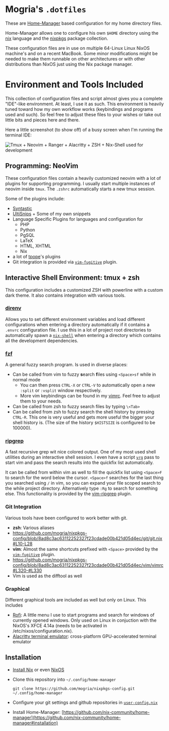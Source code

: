 # Mogria's `.dotfiles`

These are [Home-Manager](https://github.com/rycee/home-manager/) based
configuration for my home directory files.

Home-Manager allows one to configure his own `$HOME` directory using the
[nix](https://nixos.org/nix/) language and the
[nixpkgs](https://nixos.org/nix/) package collection.

These configuration files are in use on multiple 64-Linux Linux NixOS machine's
and on a recent MacBook.  Some minor modifications might be needed to make them
runnable on other architectures or with other distributions than NixOS
just using the Nix package manager.

# Environment and Tools Included

This collection of configuration files and script almost gives you a complete
"IDE"-like environment. At least, I use it as such. This environment is heavily
tuned toward how my own workflow works (keybindings and programs used and
such). So feel free to adjust these files to your wishes or take out little
bits and pieces here and there.

Here a little screenshot (to show off) of a busy screen when I'm running the
terminal IDE:

![Tmux + Neovim + Ranger + Alacritty + ZSH + Nix-Shell used for development](https://github.com/mogria/nixpkgs-config/blob/master/screenshot.png)

## Programming: NeoVim

These configuration files contain a heavily customized neovim with a lot of
plugins for supporting programming. I usually start multiple instances of
neovim inside `tmux`. The `.zshrc` automatically starts a new tmux session.

Some of the plugins include:

* [Syntastic](https://github.com/vim-syntastic/syntastic)
* [UltiSnips](https://github.com/sirver/UltiSnips) + Some of my own snippets
* Language Specific Plugins for languages and configuration for
  * PHP
  * Python
  * PgSQL
  * LaTeX
  * HTML, XHTML
  * Nix
* a lot of [tpope](https://github.com/tpope/)'s plugins
* Git integration is provided via [`vim-fugitive`](https://github.com/tpope/vim-fugitive) plugin.

## Interactive Shell Environment: tmux + zsh

This configuration includes a customized ZSH with powerline with a custom dark theme. It also contains integration with various tools.

### [direnv](https://github.com/direnv/direnv)

Allows you to set different environment variables and load different
configurations when entering a directory automatically if it contains a
`.envrc` configuration file. I use this in a lot of project root directories to
automatically spawn a [`nix-shell`]() when entering a directory which contains
all the development dependencies.

### [fzf](https://github.com/junegunn/fzf)

A general fuzzy search program. Is used in diverse places:

* Can be called from vim to fuzzy **s**earch **f**iles using `<Space>sf`
  while in normal mode
  * You can then press `CTRL-X` or `CTRL-V` to automatically open a new
    `:split` or `:vsplit` window respectively.
  * More vim keybindings can be found in my
    [vimrc](https://github.com/mogria/nixpkgs-config/blob/8ad8c3ac63112252327f23cdade00b421d05d4ec/vim/vimrc#L253).
    Feel free to adjust them to your needs.
* Can be called from zsh to fuzzy search files by typing `\<Tab>`
* Can be called from zsh to fuzzy search the shell history by pressing
  `CTRL-R`. This one is very useful and gets more useful the bigger your
  shell history is. (The size of the history `$HISTSIZE` is configured to be
    100000).

### [ripgrep](https://github.com/BurntSushi/ripgrep)

A fast recursive grep wit nice colored output. One of my most used shell
utilities during an interactive shell session. I even have a script
[`vrg`](https://github.com/mogria/nixpkgs-config/blob/master/bin/vrg) pass to
start vim and pass the search results into the quickfix list
automatically.

It can be called from within vim as well to fill the quickfix list using
`<Space>F` to search for the word below the cursor. `<Space>f` searches for the
last thing you searched using `/` in vim, so you can expand your file scoped
search to the while project directory. Alternatively type `:Rg` to search for
something else. This functionality is provided by the
[vim-ripgrep](https://github.com/jremmen/vim-ripgrep) plugin.

### Git Integration

Various tools have been configured to work better with git.

* **zsh**: Various aliases
 * https://github.com/mogria/nixpkgs-config/blob/8ad8c3ac63112252327f23cdade00b421d05d4ec/git/git.nix#L10-L28
* **vim**: Almost the same shortcuts prefixed with `<Space>` provided by the [`vim-fugitive`](https://github.com/tpope/vim-fugitive) plugin.
 * https://github.com/mogria/nixpkgs-config/blob/8ad8c3ac63112252327f23cdade00b421d05d4ec/vim/vimrc#L320-#L330
 * Vim is used as the difftool as well

### Graphical

Different graphical tools are included as well but only on Linux. This includes

* [Rofi](https://github.com/mogria/nixpkgs-config/blob/master/rofi/rofi.nix): A little menu I use to start programs and search for windows of currently opened windows. Only used on Linux in conjuction with the NixOS's XFCE 4.14a (needs to be activated in /etc/nixos/configuration.nix).
* [Alacritty terminal emulator](https://github.com/alacritty/alacritty): cross-platform GPU-accelerated terminal emulator

## Installation

* [Install Nix](https://nixos.org/nix/) or even [NixOS](https://nixos.org/nixos/)
* Clone this repository into `~/.config/home-manager`

      git clone https://github.com/mogria/nixpkgs-config.git ~/.config/home-manager

* Configure your git settings and github repositories in [`user-config.nix`](https://github.com/mogria/nixpkgs-config/blob/master/user-config.nix)
* Install Home-Manager: [https://github.com/nix-community/home-manager](https://github.com/nix-community/home-manager#installation)
